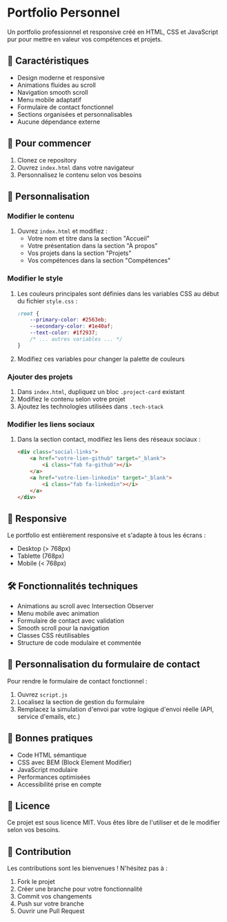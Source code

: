 # Portfolio Personnel

Un portfolio professionnel et responsive créé en HTML, CSS et JavaScript pur pour mettre en valeur vos compétences et projets.

## 🎯 Caractéristiques

- Design moderne et responsive
- Animations fluides au scroll
- Navigation smooth scroll
- Menu mobile adaptatif
- Formulaire de contact fonctionnel
- Sections organisées et personnalisables
- Aucune dépendance externe

## 🚀 Pour commencer

1. Clonez ce repository
2. Ouvrez `index.html` dans votre navigateur
3. Personnalisez le contenu selon vos besoins

## 📝 Personnalisation

### Modifier le contenu

1. Ouvrez `index.html` et modifiez :
   - Votre nom et titre dans la section "Accueil"
   - Votre présentation dans la section "À propos"
   - Vos projets dans la section "Projets"
   - Vos compétences dans la section "Compétences"

### Modifier le style

1. Les couleurs principales sont définies dans les variables CSS au début du fichier `style.css` :
   ```css
   :root {
       --primary-color: #2563eb;
       --secondary-color: #1e40af;
       --text-color: #1f2937;
       /* ... autres variables ... */
   }
   ```

2. Modifiez ces variables pour changer la palette de couleurs

### Ajouter des projets

1. Dans `index.html`, dupliquez un bloc `.project-card` existant
2. Modifiez le contenu selon votre projet
3. Ajoutez les technologies utilisées dans `.tech-stack`

### Modifier les liens sociaux

1. Dans la section contact, modifiez les liens des réseaux sociaux :
   ```html
   <div class="social-links">
       <a href="votre-lien-github" target="_blank">
           <i class="fab fa-github"></i>
       </a>
       <a href="votre-lien-linkedin" target="_blank">
           <i class="fab fa-linkedin"></i>
       </a>
   </div>
   ```

## 📱 Responsive

Le portfolio est entièrement responsive et s'adapte à tous les écrans :
- Desktop (> 768px)
- Tablette (768px)
- Mobile (< 768px)

## 🛠 Fonctionnalités techniques

- Animations au scroll avec Intersection Observer
- Menu mobile avec animation
- Formulaire de contact avec validation
- Smooth scroll pour la navigation
- Classes CSS réutilisables
- Structure de code modulaire et commentée

## 📝 Personnalisation du formulaire de contact

Pour rendre le formulaire de contact fonctionnel :

1. Ouvrez `script.js`
2. Localisez la section de gestion du formulaire
3. Remplacez la simulation d'envoi par votre logique d'envoi réelle (API, service d'emails, etc.)

## 🎨 Bonnes pratiques

- Code HTML sémantique
- CSS avec BEM (Block Element Modifier)
- JavaScript modulaire
- Performances optimisées
- Accessibilité prise en compte

## 📄 Licence

Ce projet est sous licence MIT. Vous êtes libre de l'utiliser et de le modifier selon vos besoins.

## 🤝 Contribution

Les contributions sont les bienvenues ! N'hésitez pas à :
1. Fork le projet
2. Créer une branche pour votre fonctionnalité
3. Commit vos changements
4. Push sur votre branche
5. Ouvrir une Pull Request 